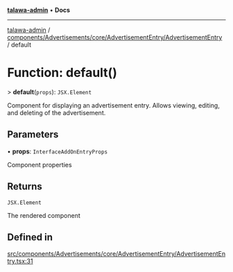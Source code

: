 [**talawa-admin**](../../../../../../README.md) • **Docs**

***

[talawa-admin](../../../../../../modules.md) / [components/Advertisements/core/AdvertisementEntry/AdvertisementEntry](../README.md) / default

# Function: default()

\> **default**(`props`): `JSX.Element`

Component for displaying an advertisement entry.
Allows viewing, editing, and deleting of the advertisement.

## Parameters

• **props**: `InterfaceAddOnEntryProps`

Component properties

## Returns

`JSX.Element`

The rendered component

## Defined in

[src/components/Advertisements/core/AdvertisementEntry/AdvertisementEntry.tsx:31](https://github.com/PalisadoesFoundation/talawa-admin/blob/6393648179f5fe59037f42564a6a7bc1ca4e7f9d/src/components/Advertisements/core/AdvertisementEntry/AdvertisementEntry.tsx#L31)
